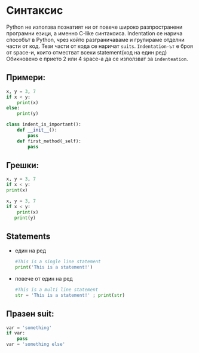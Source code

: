 # Синтаксис

Python не използва познатият ни от повече широко разпространени програмни езици, а именно C-like синтаксиса. Indentation се нарича способът в Python, чрез който разграничаваме и групираме отделни части от код. Тези части от кода се наричат `suits`. `Indentation-ът` е броя от space-и, които отместват всеки statement(код на един ред)
Обикновено е прието 2 или 4 space-а да се използват за `indenteation`.

## Примери:
```python
x, y = 3, 7
if x < y:
    print(x)
else:
    print(y)
```

```python
class indent_is_important():
    def __init__():
        pass
    def first_method(_self):
        pass
```
## Грешки:
```python
x, y = 3, 7
if x < y:
print(x)
```

```python
x, y = 3, 7
if x < y:
    print(x)
   print(y)
```

## Statements

- един на ред

    ```python
    #This is a single line statement
    print('This is a statement!')
    ```
    
- повече от един на ред


    ```python
    #This is a multi line statement
    str = 'This is a statement!' ; print(str)
    ```

## Празен suit:
```python
var = 'something'
if var:
    pass
var = 'something else'
```
